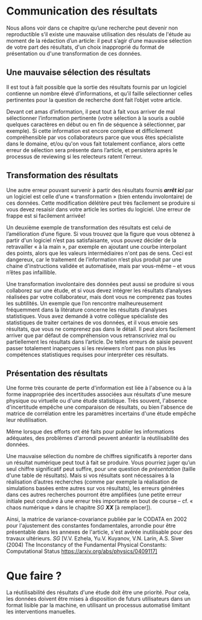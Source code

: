 # Communication des résultats

Nous allons voir dans ce chapitre qu’une recherche peut devenir non reproductible 
s’il existe une mauvaise utilisation des résulats de l'étude au moment de la rédaction 
d’un article: il peut s’agir d’une mauvaise sélection de votre part des résultats, 
d'un choix inapproprié du format de présentation ou d'une transformation 
de ces données.

## Une mauvaise sélection des résultats

Il est tout à fait possible que la sortie des résultats fournis 
par un logiciel contienne un nombre élevé d’informations, et qu’il 
faille sélectionner celles pertinentes pour la question de recherche 
dont fait l’objet votre article. 

Devant cet amas d’information, il peut tout à fait vous arriver 
de mal sélectionner l’information pertinente (votre sélection 
à la souris a oublié quelques caractères en début ou en fin de 
séquence à sélectionner, par exemple). 
Si cette information est encore complexe et difficilement compréhensible 
par vos collaborateurs parce que vous êtes spécialiste dans le domaine, 
et/ou qu'on vous fait totalement confiance, alors cette erreur de sélection 
sera présente dans l’article, et persistera après le processus de reviewing 
si les relecteurs ratent l’erreur.

## Transformation des résultats

Une autre erreur pouvant survenir à partir des résultats 
fournis ***arrêt ici*** par un logiciel est celle d’une « transformation » 
(bien entendu involontaire) de ces données. 
Cette modification délétère peut très facilement se produire 
si vous devez resaisir dans votre article les sorties
du logiciel. Une erreur de frappe est si facilement arrivée! 

Un deuxième exemple de transformation des résultats est celui 
de l’amélioration d’une figure. 
Si vous trouvez que la figure que vous obtenez à partir d'un 
logiciel n’est pas satisfaisante, vous pouvez décider de la 
retravailler « à la main », par exemple en ajoutant une courbe 
interpolant des points, alors que les valeurs intermédiaires 
n'ont pas de sens.
Ceci est dangereux, car le traitement de l’information 
n’est plus produit par une chaine d'instructions validée et
automatisée, mais par vous-même – et vous n’êtes pas infaillible. 

Une transformation involontaire des données peut aussi
se produire si vous collaborez sur une étude, et si vous 
devez intégrer les résultats d’analyses réalisées par 
votre collaborateur, mais dont vous ne comprenez pas 
toutes les subtilités. 
Un exemple que l’on rencontre malheureusement fréquemment 
dans la litérature concerne les résultats d’analyses statistiques. 
Vous avez demandé à votre collègue spécialiste des statistiques 
de traiter certaines de vos données, et il vous envoie ses résultats, 
que vous ne comprenez pas dans le détail. 
Il peut alors facilement arriver que par défaut de compréhension
vous retranscriviez mal ou partiellement les résultats dans l’article. 
De telles erreurs de saisie peuvent passer totalement inaperçues 
si les reviewers n’ont pas non plus les compétences statistiques 
requises pour interpréter ces résultats.

## Présentation des résultats

Une forme très courante de perte d'information est liée à
l'absence ou à la forme inappropriée des incertitudes associées
aux résultats d'une mesure physique ou virtuelle ou d'une étude statistique.
Très souvent, l'absence d'incertitude empêche une comparaison de résultats,
ou bien l'absence de matrice de corrélation entre les paramètres
incertains d'une étude empêche leur réutilisation.

Même lorsque des efforts ont été faits pour publier les informations
adéquates, des problèmes d'arrondi peuvent anéantir la réutilisabilité 
des données. 

Une mauvaise sélection du nombre de chiffres significatifs à reporter 
dans un résultat numérique peut tout à fait se produire. 
Vous pourriez juger qu’un seul chiffre significatif peut suffire, 
pour une question de *présentation* (taille d'une table de résultats). 
Mais si vos résultats sont nécessaires à la réalisation d’autres recherches 
(comme par exemple la réalisation de simulations basées entre autres 
sur vos résultats), les erreurs générées dans ces autres recherches 
pourront être amplifiées (une petite erreur initiale peut conduire 
à une erreur très importante en bout de course – cf. « chaos numérique » 
dans le chapitre *SG* ***XX*** [à remplacer]). 

Ainsi, la matrice de variance-covariance publiée par le CODATA en 2002 pour 
l'ajustement des constantes fondamentales, arrondie pour être présentable 
dans les annexes de l'article, s'est avérée inutilisable pour des travaux 
ultérieurs. *SG* [V.V. Ezhela, Yu.V. Kuyanov, V.N. Larin, A.S. Siver  (2004)
The Inconstancy of the Fundamental Physical Constants: Computational Status
https://arxiv.org/abs/physics/0409117]

# Que faire ?

La réutilisabilité des résultats d'une étude doit être une priorité. 
Pour cela, les données doivent être mises à disposition de futurs 
utilisateurs dans un format lisible par la machine, en utilisant
un processus automatisé limitant les interventions manuelles.
